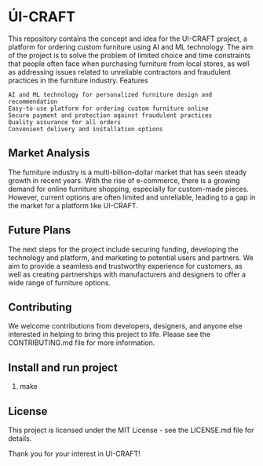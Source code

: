 # ÚI-CRAFT 

This repository contains the concept and idea for the UI-CRAFT project, a platform for ordering custom furniture using AI and ML technology. The aim of the project is to solve the problem of limited choice and time constraints that people often face when purchasing furniture from local stores, as well as addressing issues related to unreliable contractors and fraudulent practices in the furniture industry.
Features

    AI and ML technology for personalized furniture design and recommendation
    Easy-to-use platform for ordering custom furniture online
    Secure payment and protection against fraudulent practices
    Quality assurance for all orders
    Convenient delivery and installation options

## Market Analysis

The furniture industry is a multi-billion-dollar market that has seen steady growth in recent years. With the rise of e-commerce, there is a growing demand for online furniture shopping, especially for custom-made pieces. However, current options are often limited and unreliable, leading to a gap in the market for a platform like UI-CRAFT.

## Future Plans

The next steps for the project include securing funding, developing the technology and platform, and marketing to potential users and partners. We aim to provide a seamless and trustworthy experience for customers, as well as creating partnerships with manufacturers and designers to offer a wide range of furniture options.

## Contributing

We welcome contributions from developers, designers, and anyone else interested in helping to bring this project to life. Please see the CONTRIBUTING.md file for more information.

## Install and run project

1. make 

## License

This project is licensed under the MIT License - see the LICENSE.md file for details.

Thank you for your interest in UI-CRAFT!
